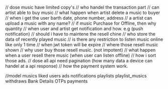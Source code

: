 // dose music have limited copy's
// who handel the transaction part
// can artist able to buy music
// what happen when artist delete a music to buyer
// when i get the user barth date, phone number, address
// a artist can upload a music with any name?
// if music Purchase for Offline, then why quantity
// when user and artist get notification and how. e.g (push notification)
// should i have to maintene the resell chine
// who store the data of recently played music
// is there any restriction to listen music online like only 1 time
// when jwt token will be expire
// where those resell music shown
// why user buy those resell music. (not impotent)
// what happen when a user resell there music (when user can listen offline)
// how i sort those ads.
// dose all api need pagination (how many data a device can handel at a api response)
// how the payment system work.


//model
    musics
    liked
    users
    ads
    notifications
    playlists
    playlist_musics
    withdraws
    Bank Details
    OTPs
    payments
